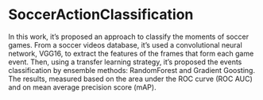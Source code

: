 # SoccerActionClassification

In this work, it’s proposed an approach to classify the moments of soccer games. From a soccer videos database, it’s used a convolutional neural network, VGG16, to extract the features of the frames that form each game event. Then, using a transfer learning strategy, it’s proposed the events classification by ensemble methods: RandomForest and Gradient Goosting. The results, measured based on the area under the ROC curve (ROC AUC) and on mean average precision score (mAP).
